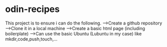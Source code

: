 # odin-recipes
This project is to ensure i can do the following.
-->Create a github repository
-->Clone it in a local machine 
-->Create a basic html page (including boilerplate)
-->Can use the basic Ubuntu (Lubuntu in my case) like mkdir,code,push,touch,...
